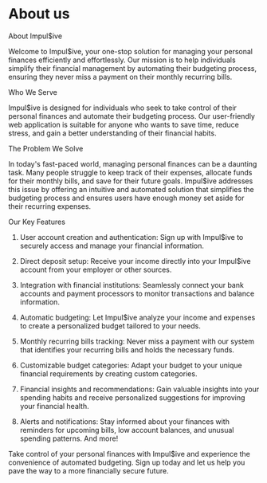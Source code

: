 # About us 
About Impul$ive

Welcome to Impul$ive, your one-stop solution for managing your personal finances efficiently and effortlessly. Our mission is to help individuals simplify their financial management by automating their budgeting process, ensuring they never miss a payment on their monthly recurring bills.

Who We Serve

Impul$ive is designed for individuals who seek to take control of their personal finances and automate their budgeting process. Our user-friendly web application is suitable for anyone who wants to save time, reduce stress, and gain a better understanding of their financial habits.

The Problem We Solve

In today's fast-paced world, managing personal finances can be a daunting task. Many people struggle to keep track of their expenses, allocate funds for their monthly bills, and save for their future goals. Impul$ive addresses this issue by offering an intuitive and automated solution that simplifies the budgeting process and ensures users have enough money set aside for their recurring expenses.

Our Key Features

1. User account creation and authentication: Sign up with Impul$ive to securely access and manage your financial information.

2. Direct deposit setup: Receive your income directly into your Impul$ive account from your employer or other sources.

3. Integration with financial institutions: Seamlessly connect your bank accounts and payment processors to monitor transactions and balance information.

4. Automatic budgeting: Let Impul$ive analyze your income and expenses to create a personalized budget tailored to your needs.

5. Monthly recurring bills tracking: Never miss a payment with our system that identifies your recurring bills and holds the necessary funds.

6. Customizable budget categories: Adapt your budget to your unique financial requirements by creating custom categories.

7. Financial insights and recommendations: Gain valuable insights into your spending habits and receive personalized suggestions for improving your financial health.

8. Alerts and notifications: Stay informed about your finances with reminders for upcoming bills, low account balances, and unusual spending patterns.
And more!

Take control of your personal finances with Impul$ive and experience the convenience of automated budgeting. Sign up today and let us help you pave the way to a more financially secure future.

